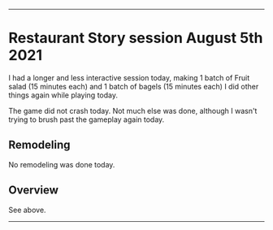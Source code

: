 
***

# Restaurant Story session August 5th 2021

<!-- I had a usual session today and played for a little over 15 minutes. I made 1 batch of chicken and dumplings, and 3 batches of bacon and eggs today. !-->

I had a longer and less interactive session today, making 1 batch of Fruit salad (15 minutes each) and 1 batch of bagels (15 minutes each) I did other things again while playing today.

The game did not crash today. Not much else was done, although I wasn't trying to brush past the gameplay again today.

## Remodeling

No remodeling was done today.

## Overview

See above.

***

